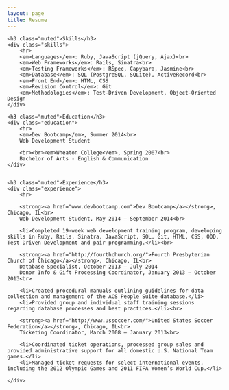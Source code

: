 ```yaml
---
layout: page
title: Resume
---
```


<div class="resume">

	<h3 class="muted">Skills</h3>
	<div class="skills">
		<hr>
		<em>Languages</em>: Ruby, JavaScript (jQuery, Ajax)<br>
		<em>Web Frameworks</em>: Rails, Sinatra<br>
		<em>Testing Frameworks</em>: RSpec, Capybara, Jasmine<br>
		<em>Database</em>: SQL (PostgreSQL, SQLite), ActiveRecord<br>
		<em>Front End</em>: HTML, CSS
		<em>Revision Control</em>: Git
		<em>Methodologies</em>: Test-Driven Development, Object-Oriented Design
	</div>

	<h3 class="muted">Education</h3>
	<div class="education">
		<hr>
		<em>Dev Bootcamp</em>, Summer 2014<br>
		Web Development Student

		<br><br><em>Wheaton College</em>, Spring 2007<br>
		Bachelor of Arts - English & Communication
	</div>


	<h3 class="muted">Experience</h3>
	<div class="experience">
		<hr>

		<strong><a href="www.devbootcamp.com">Dev Bootcamp</a></strong>, Chicago, IL<br>
		Web Development Student, May 2014 – September 2014<br>

		<li>Completed 19-week web development training program, developing skills in Ruby, Rails, Sinatra, JavaScript, SQL, Git, HTML, CSS, OOD, Test Driven Development and pair programming.</li><br>

		<strong><a href="http://fourthchurch.org/">Fourth Presbyterian Church of Chicago</a></strong>, Chicago, IL<br>
		Database Specialist, October 2013 – July 2014
		Donor Info & Gift Processing Coordinator, January 2013 – October 2013<br>

		<li>Created procedural manuals outlining guidelines for data collection and management of the ACS People Suite database.</li>
		<li>Provided group and individual staff training sessions regarding database processes and best practices.</li><br>

		<strong><a href="http://www.ussoccer.com/">United States Soccer Federation</a></strong>, Chicago, IL<br>
		Ticketing Coordinator, March 2008 – January 2013<br>

		<li>Coordinated ticket operations, processed group sales and provided administrative support for all domestic U.S. National Team games.</li>
		<li>Managed ticket requests for select international events, including the 2012 Olympic Games and 2011 FIFA Women’s World Cup.</li>

	</div>

</div>
